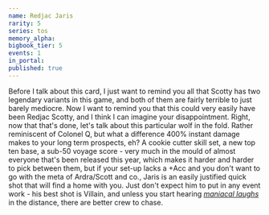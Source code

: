 ```yaml
---
name: Redjac Jaris
rarity: 5
series: tos
memory_alpha:
bigbook_tier: 5
events: 1
in_portal:
published: true
---
```


Before I talk about this card, I just want to remind you all that Scotty has two legendary variants in this game, and both of them are fairly terrible to just barely mediocre. Now I want to remind you that this could very easily have been Redjac Scotty, and I think I can imagine your disappointment. Right, now that that's done, let's talk about this particular wolf in the fold. Rather reminiscent of Colonel Q, but what a difference 400% instant damage makes to your long term prospects, eh? A cookie cutter skill set, a new top ten base, a sub-50 voyage score - very much in the mould of almost everyone that's been released this year, which makes it harder and harder to pick between them, but if your set-up lacks a +Acc and you don't want to go with the meta of Ardra/Scott and co., Jaris is an easily justified quick shot that will find a home with you. Just don't expect him to put in any event work - his best shot is Villain, and unless you start hearing [_maniacal laughs_](https://www.youtube.com/watch?v=R6MlHxAzLXA) in the distance, there are better crew to chase.

